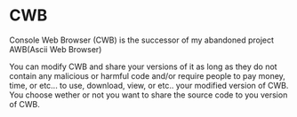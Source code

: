 # CWB
Console Web Browser (CWB) is the successor of my abandoned project AWB(Ascii Web Browser)

You can modify CWB and share your versions of it as long as they do not contain any malicious or harmful code and/or require people to pay money, time, or etc... to use, download, view, or etc.. your modified version of CWB. You choose wether or not you want to share the source code to you version of CWB.
